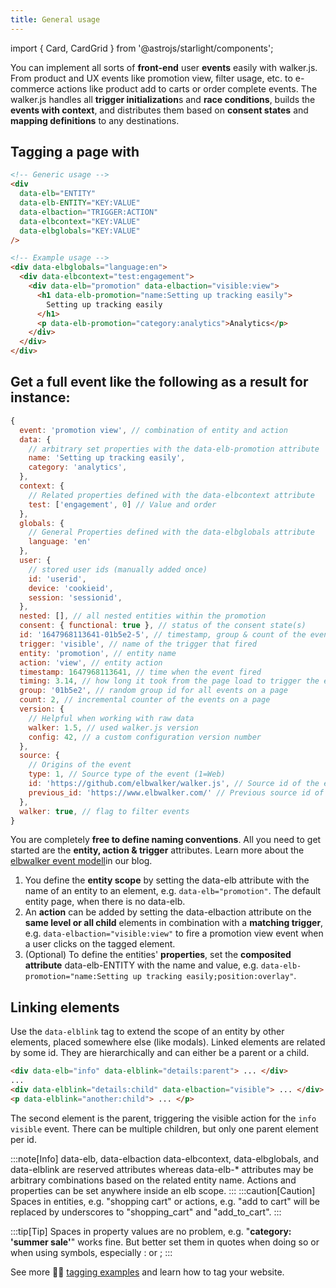 ```yaml
---
title: General usage
---
```


import { Card, CardGrid } from '@astrojs/starlight/components';

You can implement all sorts of <b>front-end</b> user <b>events</b> easily with walker.js. From product and UX events like promotion view, filter usage, etc. to e-commerce actions like product add to carts or order complete events. The walker.js handles all <b>trigger initialization</b>s and <b>race conditions</b>, builds the <b>events with context</b>, and distributes them based on <b>consent states</b> and <b>mapping definitions</b> to any destinations.

## Tagging a page with

```html
<!-- Generic usage -->
<div
  data-elb="ENTITY"
  data-elb-ENTITY="KEY:VALUE"
  data-elbaction="TRIGGER:ACTION"
  data-elbcontext="KEY:VALUE"
  data-elbglobals="KEY:VALUE"
/>

<!-- Example usage -->
<div data-elbglobals="language:en">
  <div data-elbcontext="test:engagement">
    <div data-elb="promotion" data-elbaction="visible:view">
      <h1 data-elb-promotion="name:Setting up tracking easily">
        Setting up tracking easily
      </h1>
      <p data-elb-promotion="category:analytics">Analytics</p>
    </div>
  </div>
</div>
```


## Get a full event like the following as a result for instance:

```js
{
  event: 'promotion view', // combination of entity and action
  data: {
    // arbitrary set properties with the data-elb-promotion attribute
    name: 'Setting up tracking easily',
    category: 'analytics',
  },
  context: {
    // Related properties defined with the data-elbcontext attribute
    test: ['engagement', 0] // Value and order
  },
  globals: {
    // General Properties defined with the data-elbglobals attribute
    language: 'en'
  },
  user: {
    // stored user ids (manually added once)
    id: 'userid',
    device: 'cookieid',
    session: 'sessionid',
  },
  nested: [], // all nested entities within the promotion
  consent: { functional: true }, // status of the consent state(s)
  id: '1647968113641-01b5e2-5', // timestamp, group & count of the event
  trigger: 'visible', // name of the trigger that fired
  entity: 'promotion', // entity name
  action: 'view', // entity action
  timestamp: 1647968113641, // time when the event fired
  timing: 3.14, // how long it took from the page load to trigger the event
  group: '01b5e2', // random group id for all events on a page
  count: 2, // incremental counter of the events on a page
  version: {
    // Helpful when working with raw data
    walker: 1.5, // used walker.js version
    config: 42, // a custom configuration version number
  },
  source: {
    // Origins of the event
    type: 1, // Source type of the event (1=Web)
    id: 'https://github.com/elbwalker/walker.js', // Source id of the event's origin (url)
    previous_id: 'https://www.elbwalker.com/' // Previous source id of the event's origin (referrer)
  },
  walker: true, // flag to filter events
}
```

You are completely <b>free to define naming conventions</b>. All you need to get started are the <b>entity, action & trigger</b> attributes. Learn more about the [elbwalker event modell](https://www.elbwalker.com/blog/elbwalker-event-concept/)in our blog.
1. You define the <b>entity scope</b> by setting the data-elb attribute with the name of an entity to an element, e.g. `data-elb="promotion"`. The default entity page, when there is no data-elb.
2. An <b>action</b> can be added by setting the data-elbaction attribute on the <b>same level or all child</b> elements in combination with a <b>matching trigger</b>, e.g. `data-elbaction="visible:view"` to fire a promotion view event when a user clicks on the tagged element. 
3. (Optional) To define the entities' <b>properties</b>, set the <b>composited attribute</b> data-elb-ENTITY with the name and value, e.g. `data-elb-promotion="name:Setting up tracking easily;position:overlay"`.

## Linking elements

Use the `data-elblink` tag to extend the scope of an entity by other elements, placed somewhere else (like modals). Linked elements are related by some id. They are hierarchically and can either be a parent or a child.

```html
<div data-elb="info" data-elblink="details:parent"> ... </div>
...
<div data-elblink="details:child" data-elbaction="visible"> ... </div>
<p data-elblink="another:child"> ... </p>
```

The second element is the parent, triggering the visible action for the `info visible` event. There can be multiple children, but only one parent element per id.

:::note[Info]
data-elb, data-elbaction data-elbcontext, data-elbglobals, and data-elblink are reserved attributes whereas data-elb-* attributes may be arbitrary combinations based on the related entity name. Actions and properties can be set anywhere inside an elb scope.
:::
:::caution[Caution]
Spaces in entities, e.g. "shopping cart" or actions, e.g. "add to cart" will be replaced by underscores to "shopping_cart" and "add_to_cart".
:::

:::tip[Tip] 
Spaces in property values are no problem, e.g. "<b>category: 'summer sale'</b>" works fine. But better set them in quotes when doing so or when using symbols, especially : or ; 
:::

See more 🧑‍🎓 [tagging examples](https://www.elbwalker.com/gallery/) and learn how to tag your website.